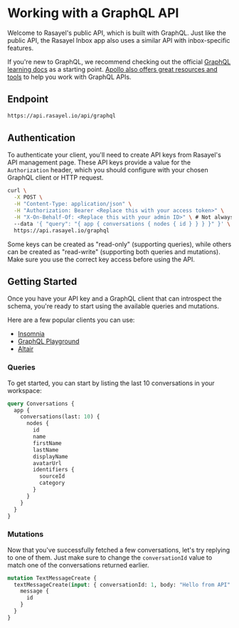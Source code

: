 # Working with a GraphQL API

Welcome to Rasayel's public API, which is built with GraphQL. Just like the public API, the Rasayel Inbox app also uses a similar API with inbox-specific features.

If you're new to GraphQL, we recommend checking out the official [GraphQL learning docs](https://graphql.org/learn/) as a starting point. [Apollo also offers great resources and tools](https://www.apollographql.com/docs/tutorial/introduction/) to help you work with GraphQL APIs.

## Endpoint

```sh
https://api.rasayel.io/api/graphql
```

## Authentication

To authenticate your client, you'll need to create API keys from Rasayel's API management page. These API keys provide a value for the `Authorization` header, which you should configure with your chosen GraphQL client or HTTP request.

```sh
curl \
  -X POST \
  -H "Content-Type: application/json" \
  -H "Authorization: Bearer <Replace this with your access token>" \
  -H "X-On-Behalf-Of: <Replace this with your admin ID>" \ # Not always required
  --data '{ "query": "{ app { conversations { nodes { id } } } }" }' \
  https://api.rasayel.io/graphql
```

Some keys can be created as "read-only" (supporting queries), while others can be created as "read-write" (supporting both queries and mutations). Make sure you use the correct key access before using the API.

## Getting Started

Once you have your API key and a GraphQL client that can introspect the schema, you're ready to start using the available queries and mutations.

Here are a few popular clients you can use:

- [Insomnia](https://insomnia.rest/)
- [GraphQL Playground](https://www.electronjs.org/apps/graphql-playground)
- [Altair](https://altair.sirmuel.design/)

### Queries

To get started, you can start by listing the last 10 conversations in your workspace:

```graphql
query Conversations {
  app {
    conversations(last: 10) {
      nodes {
        id
        name
        firstName
        lastName
        displayName
        avatarUrl
        identifiers {
          sourceId
          category
        }
      }
    }
  }
}
```

### Mutations

Now that you've successfully fetched a few conversations, let's try replying to one of them. Just make sure to change the `conversationId` value to match one of the conversations returned earlier.

```graphql
mutation TextMessageCreate {
  textMessageCreate(input: { conversationId: 1, body: "Hello from API" }) {
    message {
      id
    }
  }
}
```
